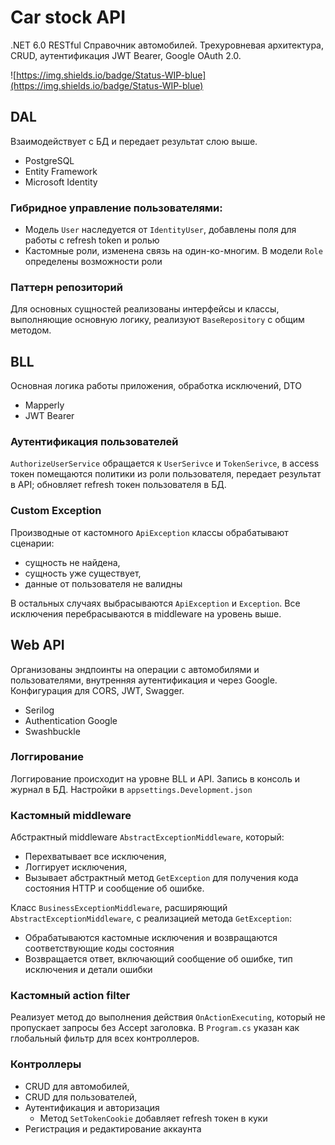 # Car stock API
.NET 6.0 RESTful Справочник автомобилей. Трехуровневая архитектура, CRUD, аутентификация JWT Bearer, Google OAuth 2.0.

![https://img.shields.io/badge/Status-WIP-blue](https://img.shields.io/badge/Status-WIP-blue)

## DAL
Взаимодействует с БД и передает результат слою выше.
- PostgreSQL
- Entity Framework
- Microsoft Identity

### Гибридное управление пользователями:
- Модель `User` наследуется от `IdentityUser`, добавлены поля для работы с refresh token и ролью
- Кастомные роли, изменена связь на один-ко-многим. В модели `Role` определены возможности роли

### Паттерн репозиторий
Для основных сущностей реализованы интерфейсы и классы, выполняющие основную логику, реализуют `BaseRepository` с общим методом.

## BLL
Основная логика работы приложения, обработка исключений, DTO
- Mapperly
- JWT Bearer

### Аутентификация пользователей
`AuthorizeUserService` обращается к `UserSerivce` и `TokenSerivce`, в access токен помещаются политики из роли пользователя, передает результат в API; 
обновляет refresh токен пользователя в БД.
 
 ### Custom Exception
Производные от кастомного `ApiException` классы обрабатывают сценарии:
 - сущность не найдена,
 - сущность уже существует,
 - данные от пользователя не валидны

В остальных случаях выбрасываются `ApiException` и `Exception`. Все исключения перебрасываются в middleware на уровень выше.

## Web API
Организованы эндпоинты на операции с автомобилями и пользователями, внутренняя аутентификация и через Google. Конфигурация для CORS, JWT, Swagger.
- Serilog
- Authentication Google
- Swashbuckle

### Логгирование
Логгирование происходит на уровне BLL и API. Запись в консоль и журнал в БД. Настройки в `appsettings.Development.json`


### Кастомный middleware
Абстрактный middleware `AbstractExceptionMiddleware`, который:
- Перехватывает все исключения,
- Логгирует исключения,
- Вызывает абстрактный метод `GetException` для получения кода состояния HTTP и сообщение об ошибке.

Класс `BusinessExceptionMiddleware`, расширяющий `AbstractExceptionMiddleware`, с реализацией метода `GetException`:
- Обрабатываются кастомные исключения и возвращаются соответствующие коды состояния
- Возвращается ответ, включающий сообщение об ошибке, тип исключения и детали ошибки

### Кастомный action filter
Реализует метод до выполнения действия `OnActionExecuting`, который не пропускает запросы без Accept заголовка.
В `Program.cs` указан как глобальный фильтр для всех контроллеров.

### Контроллеры
- CRUD для автомобилей,
- CRUD для пользователей,
- Аутентификация и авторизация
	- Метод `SetTokenCookie` добавляет refresh токен в куки
- Регистрация и редактирование аккаунта